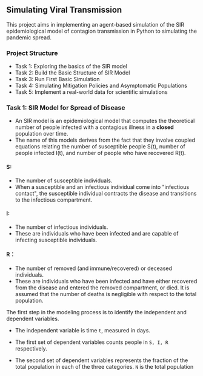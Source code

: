 ## Simulating Viral Transmission

This project aims in implementing an agent-based simulation of the SIR epidemiological model of contagion transmission in Python to simulating the pandemic spread.

### Project Structure
* Task 1: Exploring the basics of the SIR model
* Task 2: Build the Basic Structure of SIR Model
* Task 3: Run First Basic Simulation
* Task 4: Simulating Mitigation Policies and Asymptomatic Populations
* Task 5: Implement a real-world data for scientific simulations

### Task 1:  SIR Model for Spread of Disease
* An SIR model is an epidemiological model that computes the theoretical number of people infected with a contagious illness in a **closed** population over time. 
* The name of this models derives from the fact that they involve coupled equations relating the number of susceptible people S(t), number of people infected I(t), and number of people who have recovered R(t).

#### S: 
* The number of susceptible individuals. 
* When a susceptible and an infectious individual come into "infectious contact", the susceptible individual contracts the disease and transitions to the infectious compartment.

#### I: 
* The number of infectious individuals. 
* These are individuals who have been infected and are capable of infecting susceptible individuals.

#### R：
* The number of removed (and immune/recovered) or deceased individuals. 
* These are individuals who have been infected and have either recovered from the disease and entered the removed compartment, or died. It is assumed that the number of deaths is negligible with respect to the total population.

The first step in the modeling process is to identify the independent and dependent variables. 

* The independent variable is time `t`, measured in days.
* The first set of dependent variables counts people in `S, I, R` respectively. 

* The second set of dependent variables represents the fraction of the total population in each of the three categories.  `N` is the total population

